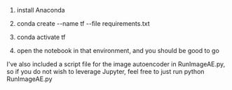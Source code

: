 1. install Anaconda

2. conda create --name tf --file requirements.txt

3. conda activate tf

4. open the notebook in that environment, and you should be good to go


I've also included a script file for the image autoencoder in RunImageAE.py, so if you do not wish to leverage Jupyter, feel free to just run python RunImageAE.py
